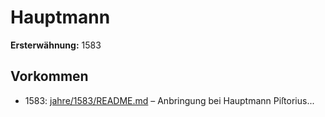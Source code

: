 # Hauptmann

**Ersterwähnung:** 1583

## Vorkommen
- 1583: [jahre/1583/README.md](../jahre/1583/README.md) – Anbringung bei Hauptmann Piſtorius...
